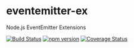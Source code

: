 # eventemitter-ex

Node.js EventEmitter Extensions

[![Build Status](https://travis-ci.org/ash2k/eventemitter-ex.svg?branch=master)](https://travis-ci.org/ash2k/eventemitter-ex)
[![npm version](https://badge.fury.io/js/eventemitter-ex.svg)](https://badge.fury.io/js/eventemitter-ex)
[![Coverage Status](https://coveralls.io/repos/ash2k/eventemitter-ex/badge.svg?branch=master)](https://coveralls.io/r/ash2k/eventemitter-ex?branch=master)
